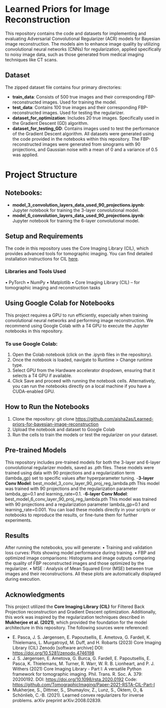 # **Learned Priors for Image Reconstruction**
This repository contains the code and datasets for implementing and evaluating Adversarial Convolutional Regularizer (ACR) models for Bayesian image reconstruction. The models aim to enhance image quality by utilizing convolutional neural networks (CNNs) for regularization, applied specifically to noisy image data, such as those generated from medical imaging techniques like CT scans.
## **Dataset** 
The zipped dataset file contains four primary directories:
- **train_data**: Consists of 500 true images and their corresponding FBP-reconstructed images. Used for training the model.
- **test_data**: Contains 100 true images and their corresponding FBP-reconstructed images. Used for testing the regularizer.
- **dataset_for_optimization**: Includes 20 true images. Specifically used in the Gradient Descent (GD) algorithm.
- **dataset_for_testing_GD**: Contains images used to test the performance of the Gradient Descent algorithm.
All datasets were generated using the code provided in the notebooks within this repository. The FBP-reconstructed images were generated from sinograms with 90 projections, and Gaussian noise with a mean of 0 and a variance of 0.5 was applied.
# **Project Structure**
## **Notebooks**:
-	**model_3_convolution_layers_data_used_90_projections.ipynb**: Jupyter notebook for training the 3-layer convolutional model.
-	**model_6_convolution_layers_data_used_90_projections.ipynb**: Jupyter notebook for training the 6-layer convolutional model.
## **Setup and Requirements**
The code in this repository uses the Core Imaging Library (CIL), which provides advanced tools for tomographic imaging. You can find detailed installation instructions for CIL [here](https://github.com/TomographicImaging/CIL#installation-of-cil).
### Libraries and Tools Used
•	PyTorch
•	NumPy
•	Matplotlib
•	Core Imaging Library (CIL) – for tomographic imaging and reconstruction tasks
## **Using Google Colab for Notebooks**
This project requires a GPU to run efficiently, especially when training convolutional neural networks and performing image reconstruction. We recommend using Google Colab with a T4 GPU to execute the Jupyter notebooks in this repository.
### To use Google Colab:
1.	Open the Colab notebook (click on the .ipynb files in the repository).
2.	Once the notebook is loaded, navigate to Runtime > Change runtime type.
3.	Select GPU from the Hardware accelerator dropdown, ensuring that it selects a T4 GPU if available.
4.	Click Save and proceed with running the notebook cells.
Alternatively, you can run the notebooks directly on a local machine if you have a CUDA-enabled GPU.
## **How to Run the Notebooks**
1.	Clone the repository: git clone https://github.com/aisha2as/Learned-priors-for-bayesian-image-reconstruction
2.	Upload the notebook and dataset to Google Colab 
3.	Run the cells to train the models or test the regularizer on your dataset.
## **Pre-trained Models**
This repository includes pre-trained models for both the 3-layer and 6-layer convolutional regularizer models, saved as .pth files. These models were trained using data with 90 projections and a regularization term (lambda_gp) set to specific values after hyperparameter tuning.
-**3-layer Conv Model**: best_model_3_conv_layer_90_proj_reg_lambda.pth
	This model was trained with 90 projections and the regularization parameter lambda_gp=0.1 and learning_rate=0.1.
-**6-layer Conv Model**: best_model_6_conv_layer_90_proj_reg_lambda.pth
	This model was trained with 90 projections and a regularization parameter lambda_gp=0.1 and learning_rate=0.001.
You can load these models directly in your scripts or notebooks to reproduce the results, or fine-tune them for further experiments.
## **Results**
After running the notebooks, you will generate:
•	Training and validation loss curves: Plots showing model performance during training.
•	FBP and optimized image comparisons: Histograms and image outputs comparing the quality of FBP reconstructed images and those optimized by the regularizer.
•	MSE : Analysis of Mean Squared Error (MSE) between true images and their reconstructions.
All these plots are automatically displayed during execution.

## **Acknowledgments**
This project utilized the **Core Imaging Library (CIL)** for Filtered Back Projection reconstruction and Gradient Descent optimization. Additionally, this work was inspired by the regularization techniques described in **Mukherjee et al. (2021)**, which provided the foundation for the model architecture in this repository. The following sources were referenced:
-	E. Pasca, J. S. Jørgensen, E. Papoutsellis, E. Ametova, G. Fardell, K. Thielemans, L. Murgatroyd, M. Duff, and H. Robarts (2023)
Core Imaging Library (CIL)
Zenodo [software archive]
DOI: https://doi.org/10.5281/zenodo.4746198
-	J. S. Jørgensen, E. Ametova, G. Burca, G. Fardell, E. Papoutsellis, E. Pasca, K. Thielemans, M. Turner, R. Warr, W. R. B. Lionheart, and P. J. Withers (2021)
Core Imaging Library - Part I: A versatile Python framework for tomographic imaging.
Phil. Trans. R. Soc. A. 379: 20200192.
DOI: https://doi.org/10.1098/rsta.2020.0192
Code: https://github.com/TomographicImaging/Paper-2021-RSTA-CIL-Part-I 
-	Mukherjee, S., Dittmer, S., Shumaylov, Z., Lunz, S., Öktem, O., & Schönlieb, C.-B. (2021). Learned convex regularizers for inverse problems. arXiv preprint arXiv:2008.02839.

